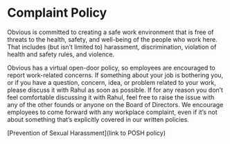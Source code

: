 # Complaint Policy

Obvious is committed to creating a safe work environment that is free of threats to the health, safety, and well-being of the people who work here. That includes (but isn’t limited to) harassment, discrimination, violation of health and safety rules, and violence.

Obvious has a virtual open-door policy, so employees are encouraged to report work-related concerns. If something about your job is bothering you, or if you have a question, concern, idea, or problem related to your work, please discuss it with Rahul as soon as possible. If for any reason you don’t feel comfortable discussing it with Rahul, feel free to raise the issue with any of the other founds or anyone on the Board of Directors. We encourage employees to come forward with any workplace complaint, even if it’s not about something that’s explicitly covered in our written policies.

[Prevention of Sexual Harassment](link to POSH policy)